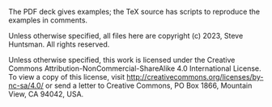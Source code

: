 The PDF deck gives examples; the TeX source has scripts to reproduce the examples in comments.

Unless otherwise specified, all files here are copyright (c) 2023, Steve Huntsman. All rights reserved.

Unless otherwise specified, this work is licensed under the Creative Commons
Attribution-NonCommercial-ShareAlike 4.0 International License. To view a
copy of this license, visit
http://creativecommons.org/licenses/by-nc-sa/4.0/ or send a letter to
Creative Commons, PO Box 1866, Mountain View, CA 94042, USA.
